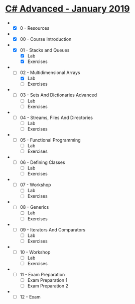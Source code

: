 # [C# Advanced - January 2019](https://softuni.bg/trainings/2243/csharp-advanced-january-2019)
<!--
SoftUni
III. Professional Modules
I. C# Web Developer
I. C# Fundamentals
II. C# Fundamentals - January 2019
I. C# Advanced - January 2019 
-->

- - [x] 0 - Resources

- - [x] 00 - Course Introduction

- - [x] 01 - Stacks and Queues
    - [x] Lab
    - [x] Exercises

- - [ ] 02 - Multidimensional Arrays
    - [x] Lab
    - [ ] Exercises

- - [ ] 03 - Sets And Dictionaries Advanced
    - [ ] Lab
    - [ ] Exercises

- - [ ] 04 - Streams, Files And Directories
    - [ ] Lab
    - [ ] Exercises

- - [ ] 05 - Functional Programming
    - [ ] Lab
    - [ ] Exercises

- - [ ] 06 - Defining Classes
    - [ ] Lab
    - [ ] Exercises

- - [ ] 07 - Workshop
    - [ ] Lab
    - [ ] Exercises

- - [ ] 08 - Generics
    - [ ] Lab
    - [ ] Exercises

- - [ ] 09 - Iterators And Comparators
    - [ ] Lab
    - [ ] Exercises

- - [ ] 10 - Workshop
    - [ ] Lab
    - [ ] Exercises

- - [ ] 11 - Exam Preparation
    - [ ] Exam Preparation 1
    - [ ] Exam Preparation 2

- - [ ] 12 - Exam

